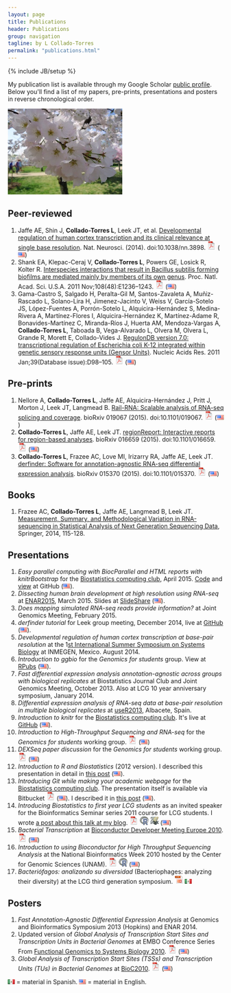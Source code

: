 ```yaml
---
layout: page
title: Publications
header: Publications
group: navigation
tagline: by L Collado-Torres
permalink: "publications.html"
---
```

{% include JB/setup %}

My publication list is available through my Google Scholar [public profile](http://scholar.google.com/citations?user=h57-MykAAAAJ). Below you'll find a list of my papers, pre-prints, presentations and posters in reverse chronological order.

<img class="image alignleft" src="images/cherry.jpg" width="267" height="200" alt="" />

## Peer-reviewed

1. Jaffe AE, Shin J, __Collado-Torres L__, Leek JT, et al. [Developmental regulation of human cortex transcription and its clinical relevance at single base resolution](http://www.ncbi.nlm.nih.gov/pubmed/25501035). Nat. Neurosci. (2014). doi:10.1038/nn.3898. [<img src="images/pdf-icon.png" alt="PDF" width=20 height=20>](http://www.nature.com/neuro/journal/v18/n1/full/nn.3898.html) (<img src="images/us.png" alt="English">)
1. Shank EA, Klepac-Ceraj V, __Collado-Torres L__, Powers GE, Losick R, Kolter R. [Interspecies interactions that result in Bacillus subtilis forming biofilms are mediated mainly by members of its own genus](http://www.ncbi.nlm.nih.gov/pubmed/22074846). Proc. Natl. Acad. Sci. U.S.A. 2011 Nov;108(48):E1236–1243. [<img src="images/pdf-icon.png" alt="PDF" width=20 height=20>](http://www.pnas.org/content/108/48/E1236.full.pdf+html) (<img src="images/us.png" alt="English">)
1. Gama-Castro S, Salgado H, Peralta-Gil M, Santos-Zavaleta A, Muñiz-Rascado L, Solano-Lira H, Jimenez-Jacinto V, Weiss V, García-Sotelo JS, López-Fuentes A, Porrón-Sotelo L, Alquicira-Hernández S, Medina-Rivera A, Martínez-Flores I, Alquicira-Hernández K, Martínez-Adame R, Bonavides-Martínez C, Miranda-Ríos J, Huerta AM, Mendoza-Vargas A, __Collado-Torres L__, Taboada B, Vega-Alvarado L, Olvera M, Olvera L, Grande R, Morett E, Collado-Vides J. [RegulonDB version 7.0: transcriptional regulation of Escherichia coli K-12 integrated within genetic sensory response units (Gensor Units)](http://www.ncbi.nlm.nih.gov/pubmed/21051347). Nucleic Acids Res. 2011 Jan;39(Database issue):D98–105. [<img src="images/pdf-icon.png" alt="PDF" width=20 height=20>](http://nar.oxfordjournals.org/content/39/suppl_1/D98.full.pdf+html) (<img src="images/us.png" alt="English">)


## Pre-prints

1. Nellore A, __Collado-Torres L__, Jaffe AE, Alquicira-Hernández J, Pritt J, Morton J, Leek JT, Langmead B. [Rail-RNA: Scalable analysis of RNA-seq splicing and coverage](http://www.biorxiv.org/content/early/2015/08/11/019067). bioRxiv 019067 (2015). doi:10.1101/019067. [<img src="images/pdf-icon.png" alt="PDF" width=20 height=20>](http://www.biorxiv.org/content/biorxiv/early/2015/08/11/019067.full.pdf) (<img src="images/us.png" alt="English">)
1. __Collado-Torres L__, Jaffe AE, Leek JT. [regionReport: Interactive reports for region-based analyses](http://www.biorxiv.org/content/early/2015/03/17/016659). bioRxiv 016659 (2015). doi:10.1101/016659. [<img src="images/pdf-icon.png" alt="PDF" width=20 height=20>](http://www.biorxiv.org/content/early/2015/03/17/016659.full.pdf) (<img src="images/us.png" alt="English">)
1. __Collado-Torres L__, Frazee AC, Love MI, Irizarry RA, Jaffe AE, Leek JT. [derfinder: Software for annotation-agnostic RNA-seq differential expression analysis](http://www.biorxiv.org/content/early/2015/02/19/015370.abstract). bioRxiv 015370 (2015). doi:10.1101/015370. [<img src="images/pdf-icon.png" alt="PDF" width=20 height=20>](http://www.biorxiv.org/content/early/2015/02/19/015370.full.pdf) (<img src="images/us.png" alt="English">)

## Books

1. Frazee AC, __Collado-Torres L__, Jaffe AE, Langmead B, Leek JT. [Measurement, Summary, and Methodological Variation in RNA-sequencing in Statistical Analysis of Next Generation Sequencing Data](http://link.springer.com/chapter/10.1007/978-3-319-07212-8_6), Springer, 2014, 115-128.

## Presentations

1. _Easy parallel computing with BiocParallel and HTML reports with knitrBootstrap_ for the [Biostatistics computing club](http://www.biostat.jhsph.edu/~ydu/comp_club.html), April 2015. [Code](https://github.com/lcolladotor/BiocParallel-knitrBootstrap) and [view](http://lcolladotor.github.io/BiocParallel-knitrBootstrap/) at GitHub (<img src="images/us.png" alt="English">).
1. _Dissecting human brain development at high resolution using RNA-seq_ at [ENAR2015](http://www.enar.org/meetings/spring2015/), March 2015. Slides at [SlideShare](http://www.slideshare.net/lcolladotor/dissecting-human-brain-development-at-high-resolution-using-rnaseq) (<img src="images/us.png" alt="English">).
1. _Does mapping simulated RNA-seq reads provide information?_ at Joint Genomics Meeting, February 2015. 
1. _derfinder tutorial_ for Leek group meeting, December 2014, live at [GitHub](http://lcolladotor.github.io/derTutor) (<img src="images/us.png" alt="English">).
1. _Developmental regulation of human cortex transcription at base-pair resolution_ at the 1[st International Summer Symposium on Systems Biology](http://is3b.inmegen.gob.mx/index.html) at INMEGEN, Mexico. August 2014.
1. _Introduction to ggbio_ for the _Genomics for students_ group. View at [RPubs](http://rpubs.com/lcollado/ggbioIntro) (<img src="images/us.png" alt="English">).
1. _Fast differential expression analysis annotation-agnostic across groups with biological replicates_ at Biostatistics Journal Club and Joint Genomics Meeting, October 2013. Also at LCG 10 year anniversary symposium, January 2014.
1. _Differential expression analysis of RNA-seq data at base-pair resolution in multiple biological replicates_ at [useR2013](http://www.edii.uclm.es/~useR-2013/), Albacete, Spain.
1. _Introduction to knitr_ for the [Biostatistics computing club](http://www.biostat.jhsph.edu/~afisher/ComputingClub/). It's live at [GitHub](http://lcolladotor.github.com/Rmd-intro/) (<img src="images/us.png" alt="English">).
1. _Introduction to High-Throughput Sequencing and RNA-seq_ for the _Genomics for students_ working group. [<img src="images/pdf-icon.png" alt="PDF" width=20 height=20>](misc/genomics/HTSintro.pdf) (<img src="images/us.png" alt="English">)
1. _DEXSeq paper discussion_ for the _Genomics for students_ working group. [<img src="images/pdf-icon.png" alt="PDF" width=20 height=20>](misc/genomics/DEXSeq.pdf) (<img src="images/us.png" alt="English">)
1. _Introduction to R and Biostatistics_ (2012 version). I described this presentation in detail in [this post](http://lcolladotor.github.io/2012/11/12/introduction-to-r-and-biostatistics-2012-version/#.VgrRzCBVhHw) (<img src="images/us.png" alt="English">).
1. _Introducing Git while making your academic webpage_ for the [Biostatistics computing club](http://www.biostat.jhsph.edu/~afisher/ComputingClub/). The presentation itself is available via Bitbucket [<img src="images/pdf-icon.png" alt="PDF" width=20 height=20>](https://bitbucket.org/lcolladotor/html_git_intro/src/1d72a21b1b7ed4421da165bd2f9d377a5f7f0f4b/slides/html_git.pdf?at=master) (<img src="images/us.png" alt="English">). I described it in [this post](http://lcolladotor.github.io/2012/09/24/introducing-git-while-making-your-academic-webpage/#.VgrSQSBVhHw) (<img src="images/us.png" alt="English">).
1. _Introducing Biostatistics to first year LCG students_ as an invited speaker for the Bioinformatics Seminar series 2011 course for LCG students. I wrote [a post about this talk at my blog](http://lcolladotor.github.io/2011/12/04/introducing-biostatistics-to-first-year-lcg-students/#.VgrRziBVhHw). [<img src="images/pdf-icon.png" alt="PDF" width=20 height=20>](https://docs.google.com/open?id=0B-mxZfuflcuONmY1MGI3ZjEtN2JjNy00MDNiLTk0NmMtYjdiNDAwNTZmNGNj) [<img src="images/Rlogo.jpeg" alt="R code" width=20 height=20>](https://docs.google.com/open?id=0B-mxZfuflcuOZTkxMDUzY2ItNmMzYi00ZDcyLTgyMTQtMWI5YzJmN2IzZjUw) [<img src="images/TexShopIcon.jpeg" alt="Rnw" width=20 height=20></a>](https://docs.google.com/open?id=0B-mxZfuflcuOYTY3OTQ4NjUtZTFkOC00MGQ5LThiMzgtNDQ2ZjY2NmZlY2Zi) (<img src="images/us.png" alt="English">)
1. _Bacterial Transcription_ at [Bioconductor Developer Meeting Europe 2010](http://www-huber.embl.de/biocdeveleurope2010/). [<img src="images/pdf-icon.png" alt="PDF" width=20 height=20>](images/pdf-icon.png) (<img src="images/us.png" alt="English">)
1. _Introduction to using Bioconductor for High Throughput Sequencing Analysis_ at the National Bioinformatics Week 2010 hosted by the Center for Genomic Sciences (UNAM). [<img src="images/pdf-icon.png" alt="PDF" width=20 height=20>](Presentations/SNB_BiocHTS.pdf) [<img src="images/Rlogo.jpeg" alt="R code" width=20 height=20>](Presentations/SNB_BiocHTS.R) (<img src="images/us.png" alt="English">)
1. _Bacteriófagos: analizando su diversidad_ (Bacteriophages: analyzing their diversity) at the LCG third generation symposium. [<img src="images/ppt-3.png" alt="PPT" width=20 height=20>](Presentations/Bacteriofagos.ppt) <img src="images/mx.png" alt="Spanish">

## Posters

1. _Fast Annotation-Agnostic Differential Expression Analysis_ at Genomics and Bioinformatics Symposium 2013 (Hopkins) and ENAR 2014.
1. Updated version of _Global Analysis of Transcription Start Sites and Transcription Units in Bacterial Genomes_ at EMBO Conference Series From [Functional Genomics to Systems Biology 2010](http://www.embl.de/training/events/2010/OMX10-01/). [<img src="images/pdf-icon.png" alt="PDF" width=20 height=20>](Posters/EMBL%202010%20poster.pdf) (<img src="images/us.png" alt="English">)
1. _Global Analysis of Transcription Start Sites (TSSs) and Transcription Units (TUs) in Bacterial Genomes_ at [BioC2010](https://secure.bioconductor.org/BioC2010/). [<img src="images/pdf-icon.png" alt="PDF" width=20 height=20>](Posters/BioC2010-v4.pdf) (<img src="images/us.png" alt="English">)

<img src="images/mx.png" alt="Spanish"> = material in Spanish. <img src="images/us.png" alt="English"> = material in English.